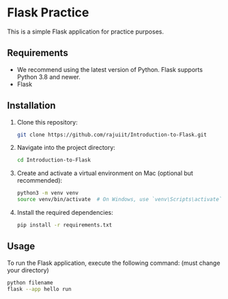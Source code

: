 # Flask Practice

This is a simple Flask application for practice purposes.

## Requirements

- We recommend using the latest version of Python. Flask supports Python 3.8 and newer.
- Flask

## Installation

1. Clone this repository:

    ```bash
    git clone https://github.com/rajuiit/Introduction-to-Flask.git
    ```

2. Navigate into the project directory:

    ```bash
    cd Introduction-to-Flask
    ```

3. Create and activate a virtual environment on Mac (optional but recommended):

    ```bash
    python3 -m venv venv
    source venv/bin/activate  # On Windows, use `venv\Scripts\activate`
    ```

4. Install the required dependencies:

    ```bash
    pip install -r requirements.txt
    ```

## Usage

To run the Flask application, execute the following command: (must change your directory)

```bash
python filename
flask --app hello run
